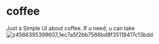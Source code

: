 # coffee
Just a Simple UI about coffee. If u need, u can take
![z4566395399607_1ec7a5f2bb7566bd8f35119417c13bdd](https://github.com/ChiAnh2409/coffee/assets/118975118/2a1a85de-7e1c-4aa8-bf12-793d72801d29)
